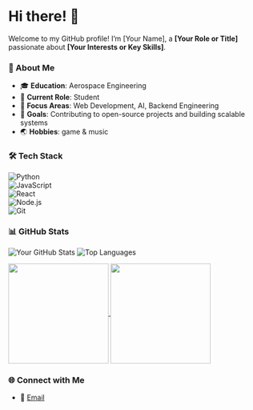 # Hi there! 👋  
Welcome to my GitHub profile! I’m [Your Name], a **[Your Role or Title]** passionate about **[Your Interests or Key Skills]**.  

### 🌟 About Me  
- 🎓 **Education**: Aerospace Engineering 
- 💼 **Current Role**: Student 
- 🚀 **Focus Areas**: Web Development, AI, Backend Engineering
- 🎯 **Goals**: Contributing to open-source projects and building scalable systems
- 🌏 **Hobbies**: game & music 

### 🛠️ Tech Stack  
![Python](https://img.shields.io/badge/-Python-3776AB?logo=python&logoColor=white)  
![JavaScript](https://img.shields.io/badge/-JavaScript-F7DF1E?logo=javascript&logoColor=black)  
![React](https://img.shields.io/badge/-React-61DAFB?logo=react&logoColor=white)  
![Node.js](https://img.shields.io/badge/-Node.js-339933?logo=node.js&logoColor=white)  
![Git](https://img.shields.io/badge/-Git-F05032?logo=git&logoColor=white)  


### 📊 GitHub Stats  
![Your GitHub Stats](https://github-readme-stats.vercel.app/api?username=Robinsssson&show_icons=true)   ![Top Languages](https://github-readme-stats.vercel.app/api/top-langs/?username=Robinsssson&layout=compact) 

<a href="https://github.com/anuraghazra/github-readme-stats">
  <img height=200 align="center" src="https://github-readme-stats.vercel.app/api?username=Robinsssson" />
</a>
<a href="https://github.com/anuraghazra/convoychat">
  <img height=200 align="center" src="https://github-readme-stats.vercel.app/api/top-langs?username=Robinsssson&layout=compact&langs_count=8&card_width=320" />
</a>

### 🌐 Connect with Me  
- 📧 [Email](mailto:your-email@example.com)  



